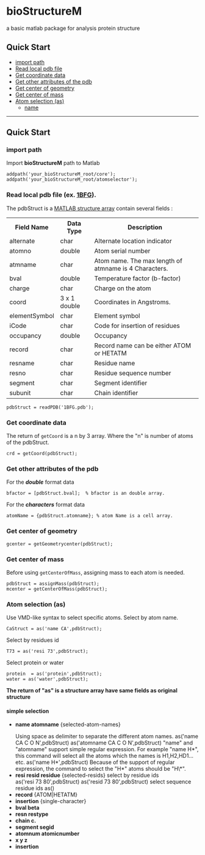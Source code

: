 # bioStructureM
a basic matlab package  for analysis protein structure
## Quick Start  
- [import path](#import-path)
- [Read local pdb file](#one)
- [Get coordinate data](#get-coordinate-data)
- [Get other attributes of the pdb](#get-other-attributes-of-the-pdb)
- [Get center of geometry](#get-center-of-geometry)
- [Get center of mass](#get-center-of-mass)
- [Atom selection (as)](#Atom-selection-as)
    - [name](#as-name)
- - - - -
## Quick Start
### import path
Import **bioStructureM** path to Matlab  

    addpath('your_bioStructureM_root/core');  
    addpath('your_bioStructureM_root/atomselector');  

### Read local pdb file (ex. [1BFG](http://files.rcsb.org/header/1BFG.pdb)).<p name=one>
The pdbStruct is a [MATLAB structure array](http://www.mathworks.com/help/matlab/ref/struct.html) contain several fields :
<table>
    <tr>
        <th>Field Name</th>
        <th>Data Type</th>
        <th>Description</th>
    </tr>
    <tr>
        <td>alternate</td>
        <td>char</td>
        <td>Alternate location indicator </td>
    </tr>
    <tr>
        <td>atomno</td>
        <td>double</td>
        <td>Atom serial number</td>
    </tr>
    <tr>
        <td>atmname</td>
        <td>char</td>
        <td>Atom name. The max length of atmname is 4 Characters.</td>
    </tr>
    <tr>
        <td>bval</td>
        <td>double</td>
        <td>Temperature factor (b-factor)</td>
    </tr>
    <tr>
        <td>charge</td>
        <td>char</td>
        <td>Charge on the atom</td>
    </tr>
    <tr>
        <td>coord</td>
        <td>3 x 1 double</td>
        <td>Coordinates in Angstroms. </td>
    </tr>
    <tr>
        <td>elementSymbol</td>
        <td>char</td>
        <td>Element symbol</td>
    </tr>
    <tr>
        <td>iCode</td>
        <td>char</td>
        <td>Code for insertion of residues</td>
    </tr>
    <tr>
        <td>occupancy</td>
        <td>double</td>
        <td>Occupancy</td>
    </tr>
    <tr>
        <td>record</td>
        <td>char</td>
        <td>Record name can be either ATOM or HETATM</td>
    </tr>
    <tr>
        <td>resname</td>
        <td>char</td>
        <td>Residue name</td>
    </tr>
    <tr>
        <td>resno</td>
        <td>char</td>
        <td>Residue sequence number</td>
    </tr>
    <tr>
        <td>segment</td>
        <td>char</td>
        <td>Segment identifier</td>
    </tr>
    <tr>
        <td>subunit</td>
        <td>char</td>
        <td>Chain identifier</td>
    </tr>
</table>


    pdbStruct = readPDB('1BFG.pdb');

### Get coordinate data  
The return of `getCoord` is a n by 3 array. Where the "n" is number of atoms of the pdbStruct.

    crd = getCoord(pdbStruct);

### Get other attributes of the pdb
For the ***double*** format data

    bfactor = [pdbStruct.bval];  % bfactor is an double array.
For the ***characters*** format data  

    atomName = {pdbStruct.atomname}; % atom Name is a cell array.  

### Get center of geometry      

    gcenter = getGeometrycenter(pdbStruct);  

### Get center of mass
Before using `getCenterOfMass`, assigning mass to each atom is needed.  

    pdbStruct = assignMass(pdbStruct);
    mcenter = getCenterOfMass(pdbStruct);

### Atom selection (as) <p name=Atom-selection-as></p>
Use VMD-like syntax to select specific atoms.
Select by atom name.  

    CaStruct = as('name CA',pdbStruct);
Select by residues id  

    T73 = as('resi 73',pdbStruct);
Select protein  or water  

    protein  = as('protein',pdbStruct);
    water = as('water',pdbStruct);  
**The return of "as" is a structure array have same fields as original structure**
#### simple selection  
- **name atomname**  {selected-atom-names}<p name=as-name></p>
Using space as delimiter to separate the different atom names.
        as('name CA C O N',pdbStruct)
        as('atomname CA C O N',pdbStruct)
"name" and "atomname" support simple regular expression. For example "name H*", this
 command will select all the atoms which the names is H1,H2,HD1... etc.
        as('name H*',pdbStruct)
Because of the support of regular expression, the command to select the "H\*" atoms
 should be "H\\\*".
- **resi resid residue**  {selected-resids}
select by residue ids  
        as('resi 73 80',pdbStruct)
        as('resid 73 80',pdbStruct)
select sequence residue ids
        as()
- **record** {ATOM|HETATM}
- **insertion** {single-character}
- **bval beta**
- **resn restype**
- **chain c.**
- **segment segid**
- **atomnum atomicnumber**
- **x y z**
- **insertion**

